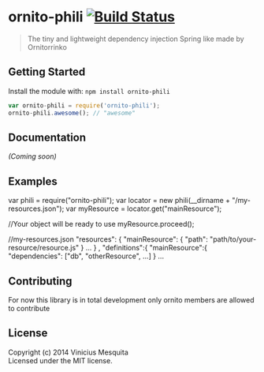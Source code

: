 # ornito-phili [![Build Status](https://secure.travis-ci.org/ornitorrinko/ornito-phili.png?branch=master)](http://travis-ci.org/ornitorrinko/ornito-phili)

> The tiny and lightweight dependency injection Spring like made by Ornitorrinko


## Getting Started

Install the module with: `npm install ornito-phili`

```js
var ornito-phili = require('ornito-phili');
ornito-phili.awesome(); // "awesome"
```

## Documentation

_(Coming soon)_


## Examples

var phili = require("ornito-phili");
var locator = new phili(__dirname + "/my-resources.json");
var myResource = locator.get("mainResource");

//Your object will be ready to use
myResource.proceed();

//my-resources.json
"resources": {
	"mainResource": {
		"path": "path/to/your-resource/resource.js"
	}
	...
}
, "definitions":{
	"mainResource":{
		"dependencies": ["db", "otherResource", ...]
	}
	...

## Contributing
For now this library is in total development only ornito members are allowed to contribute

## License

Copyright (c) 2014 Vinicius Mesquita  
Licensed under the MIT license.